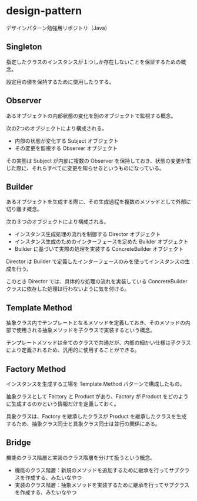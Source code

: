 # design-pattern
デザインパターン勉強用リポジトリ（Java）

## Singleton
指定したクラスのインスタンスが１つしか存在しないことを保証するための概念。

設定用の値を保持するために使用したりする。

## Observer
あるオブジェクトの内部状態の変化を別のオブジェクトで監視する概念。

次の2つのオブジェクトにより構成される。

- 内部の状態が変化する Subject オブジェクト
- その変更を監視する Observer オブジェクト

その実態は Subject が内部に複数の Observer を保持しておき、状態の変更が生じた際に、それらすべてに変更を知らせるというものになっている。

## Builder
あるオブジェクトを生成する際に、その生成過程を複数のメソッドとして外部に切り離す概念。

次の３つのオブジェクトにより構成される。

- インスタンス生成処理の流れを制御する Director オブジェクト
- インスタンス生成のためのインターフェースを定めた Builder オブジェクト
- Builder に基づいて実際の処理を実装する ConcreteBuilder オブジェクト

Director は Builder で定義したインターフェースのみを使ってインスタンスの生成を行う。

このとき Director では、具体的な処理の流れを実装している ConcreteBuilder クラスに依存した処理は行わないように気を付ける。

## Template Method
抽象クラス内でテンプレートとなるメソッドを定義しておき、そのメソッドの内部で使用される抽象メソッドを子クラスで実装するという概念。

テンプレートメソッドは全てのクラスで共通だが、内部の細かい仕様は子クラスにより定義されるため、汎用的に使用することができる。

## Factory Method
インスタンスを生成する工場を Template Method パターンで構成したもの。

抽象クラスとして Factory と Product があり、Factory が Product をどのように生成するのかという情報だけを定義しておく。

具象クラスは、Factory を継承したクラスが Product を継承したクラスを生成するため、抽象クラス同士と具象クラス同士は並行の関係にある。

## Bridge
機能のクラス階層と実装のクラス階層を分けて扱うという概念。

- 機能のクラス階層：新規のメソッドを追加するために継承を行ってサブクラスを作成する、みたいなやつ
- 実装のクラス階層：抽象メソッドを実装するために継承を行ってサブクラスを作成する、みたいなやつ

